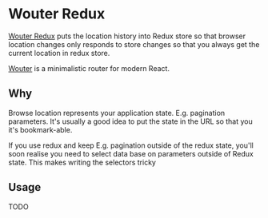 # Wouter Redux

[Wouter Redux](https://github.com/tespkg/wouter-redux) puts the location
history into Redux store so that browser location changes only responds to
store changes so that you always get the current location in redux store.

[Wouter](https://github.com/molefrog/wouter) is a minimalistic router for
modern React.

## Why

Browse location represents your application state. E.g. pagination parameters. It's usually a good idea to put the state in the URL so that you it's bookmark-able.

If you use redux and keep E.g. pagination outside of the redux state, you'll soon realise you need to select data base on parameters outside of Redux state. This makes writing the selectors tricky

## Usage

TODO
